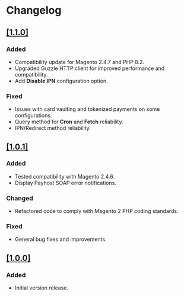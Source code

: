 # Changelog

## [[1.1.0]](https://github.com/Paygate/PayHost_Magento_2/releases/tag/v1.1.0)

### Added

- Compatibility update for Magento 2.4.7 and PHP 8.2.
- Upgraded Guzzle HTTP client for improved performance and compatibility.
- Add **Disable IPN** configuration option.

### Fixed

- Issues with card vaulting and tokenized payments on some configurations.
- Query method for **Cron** and **Fetch** reliability.
- IPN/Redirect method reliability.

## [[1.0.1]](https://github.com/Paygate/PayHost_Magento_2/releases/tag/v1.0.1)

### Added

- Tested compatibility with Magento 2.4.6.
- Display Payhost SOAP error notifications.

### Changed

- Refactored code to comply with Magento 2 PHP coding standards.

### Fixed

- General bug fixes and improvements.

## [[1.0.0]](https://github.com/Paygate/PayHost_Magento_2/releases/tag/v1.0.0)

### Added

- Initial version release.
